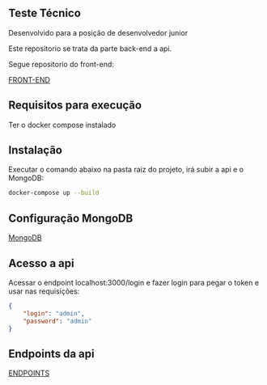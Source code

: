 ## Teste Técnico

Desenvolvido para a posição de desenvolvedor junior

Este repositorio se trata da parte back-end a api.

Segue repositorio do front-end: 

[FRONT-END](https://github.com/DanielPin/api_teste_editora_globo/blob/main/mongo.md)

## Requisitos para execução

Ter o docker compose instalado

## Instalação

Executar o comando abaixo na pasta raiz do projeto, irá subir a api e o MongoDB:
```bash
docker-compose up --build
```

## Configuração MongoDB

[MongoDB](https://github.com/DanielPin/api_teste_editora_globo/blob/main/mongo.md)


## Acesso a api
Acessar o endpoint localhost:3000/login e fazer login para pegar o token e usar nas requisições:
```json
{
	"login": "admin",
	"password": "admin"
}
```

## Endpoints da api

[ENDPOINTS](https://github.com/DanielPin/api_teste_editora_globo/blob/main/endpoints.md)


